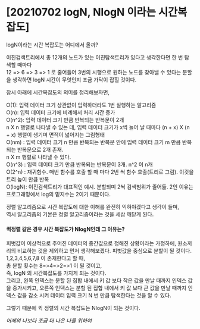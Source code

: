# [20210702 logN, NlogN 이라는 시간복잡도]

logN이라는 시간 복잡도는 어디에서 올까?

이진검색트리에서
총 12개의 노드가 있는 이진탐색트리가 있다고 생각한다면 한 번 탐색할 때마다  
12 => 6 => 3 => 1 로 줄어들어 3번의 시행으로 원하는 노드를 찾아낼 수 있다는 분할을 생각하면 logN 시간이 무엇인지 조금 가닥이 
잡힐 것이다.

잠시 아래에 시간복잡도의 의미를 정리해보자면,   

O(1): 입력 데이터 크기 상관없이 입력하더라도 1번 실행하는 알고리즘  
O(n): 입력 데이터 크기에 비례해서 처리 시간 증가  
O(n^2): 입력 데이터 크기 만큼 반복되는 반복문이 2개  
  n X n 행렬로 나타낼 수 있는 데, 입력 데이터 크기가 x씩 늘어 날 때마다 (n + x) X (n + x) 행렬이 생기며 면적이 넓어지는 그림형태   
O(nm) : 입력 데이터 크기 n 만큼 반복되는 반복문 안에 입력 데이터 크기 m 만큼 반복되는 반복문으로 2개 존재.  
  n X m 행렬로 나타낼 수 있다.  
O(n^3) : 입력 데이터 크기 만큼 반복되는 반복문이 3개. n^2 이 n개  
O(2^n) : 재귀함수. 매번 함수를 호출 할 때 마다 2번 씩 함수 호출(트리로 그림). 이것을 트리 높이 만큼 반복  
O(logN): 이진검색트리가 대표적인 예시. 분할되며 2씩 검색범위가 줄어듦. 2인 이유는 프로그래밍에서 log의 밑지수는 2이기 때문이다.  
  
정렬 알고리즘으로 시간 복잡도에 대한 이해를 완전히 익혀야겠다고 생각이 들며,   
역시 알고리즘의 기본은 정렬 알고리즘이라는 것을 세삼 깨닫게 된다.  

#### 퀵정렬 같은 경우 시간 복잡도가 NlogN인데 그 이유는?

피벗값이 이상적으로 주어진 데이터의 중간값으로 정해진 상황이라는 가정하에,
원소끼리의 비교하는 것을 제외하고 먼저 생각해보겠다.
피벗값을 중심으로 분할이 될 것이다. 
1,2,3,4,5,6,7,8 이 존재한다고 할 때,  
총 분할 횟수는 8=>4=>2=>1 이 될 것이고,  
즉, logN 의 시간복잡도를 가지게 되는 것이다.  
그리고, 왼쪽 인덱스는 분할 된 집합 내에서 키 값 보다 작은 값을 만날 때까지 인덱스 값을 증가시키고,
오른쪽 인덱스는 분할 된 집합 내에서 키 값 보다 큰 값을 만날 때까지 인덱스 값을 감소 시켜
데이터 입력 크기 N 번 만큼 탐색한다는 것을 알 수 있다.

그렇기 때문에 퀵 정렬의 시간 복잡도는 NlogN이 되는 것이다.


*어제의 나보다 조금 더 나은 나를 위하여*

